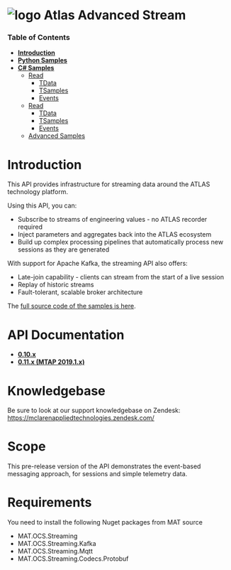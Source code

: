 # ![logo](/Media/branding.png) Atlas Advanced Stream

### Table of Contents
- [**Introduction**](../README.md)<br>
- [**Python Samples**](../python/README.md)<br>
- [**C# Samples**](README.md)<br>
  - [Read](read.md)
    - [TData](read.md#telemetry-data)
    - [TSamples](read.md#telemetry-samples)
    - [Events](read.md#events)
  - [Read](write.md)
    - [TData](write.md#telemetry-data)
    - [TSamples](write.md#telemetry-samples)
    - [Events](write.md#events)
  - [Advanced Samples](advanced.md)

# Introduction
This API provides infrastructure for streaming data around the ATLAS technology platform.

Using this API, you can:
- Subscribe to streams of engineering values - no ATLAS recorder required
- Inject parameters and aggregates back into the ATLAS ecosystem
- Build up complex processing pipelines that automatically process new sessions as they are generated

With support for Apache Kafka, the streaming API also offers:
- Late-join capability - clients can stream from the start of a live session
- Replay of historic streams
- Fault-tolerant, scalable broker architecture

The [full source code of the samples is here](./src).

# API Documentation
- [**0.10.x**](https://mclarenappliedtechnologies.github.io/mat.atlas.advancedstreams-docs/0.10.0/api/index.html)<br>
- [**0.11.x (MTAP 2019.1.x)**](https://mclarenappliedtechnologies.github.io/mat.atlas.advancedstreams-docs/0.11.0/api/index.html)

# Knowledgebase
Be sure to look at our support knowledgebase on Zendesk: https://mclarenappliedtechnologies.zendesk.com/

# Scope
This pre-release version of the API demonstrates the event-based messaging approach, for sessions and simple telemetry data.

# Requirements
You need to install the following Nuget packages from MAT source

- MAT.OCS.Streaming
- MAT.OCS.Streaming.Kafka
- MAT.OCS.Streaming.Mqtt
- MAT.OCS.Streaming.Codecs.Protobuf
